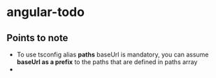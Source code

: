 # angular-todo

## Points to note

- To use tsconfig alias **paths** baseUrl is mandatory, you can assume **baseUrl as a prefix** to the paths that are defined in paths array
- 

